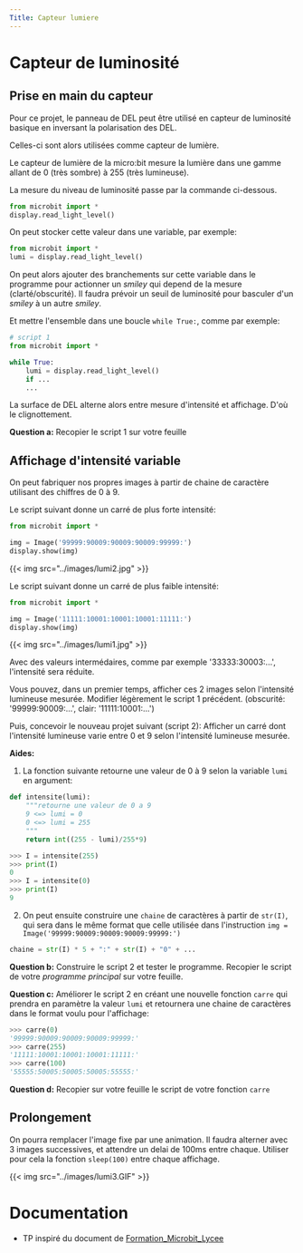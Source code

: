 ```yaml
---
Title: Capteur lumiere
---
```


# Capteur de luminosité
## Prise en main du capteur
Pour ce projet, le panneau de DEL peut être utilisé en capteur de luminosité basique en inversant la polarisation des DEL. 

Celles-ci sont alors utilisées comme capteur de lumière.

Le capteur de lumière de la micro:bit mesure la lumière dans une gamme allant de 0 (très sombre) à 255 (très lumineuse).


La mesure du niveau de luminosité passe par la commande ci-dessous.

```python
from microbit import *
display.read_light_level()
```

On peut stocker cette valeur dans une variable, par exemple:

```python
from microbit import *
lumi = display.read_light_level()
```

On peut alors ajouter des branchements sur cette variable dans le programme pour actionner un *smiley* qui depend de la mesure (clarté/obscurité). Il faudra prévoir un seuil de luminosité pour basculer d'un *smiley* à un autre *smiley*.

Et mettre l'ensemble dans une boucle `while True:`, comme par exemple:

```python
# script 1
from microbit import *

while True:
    lumi = display.read_light_level()
    if ...
    ...
```

La surface de DEL alterne alors entre mesure d'intensité et affichage. D'où le clignottement.

**Question a:** Recopier le script 1 sur votre feuille

## Affichage d'intensité variable
On peut fabriquer nos propres images à partir de chaine de caractère utilisant des chiffres de 0 à 9.

Le script suivant donne un carré de plus forte intensité:

```python
from microbit import *

img = Image('99999:90009:90009:90009:99999:')
display.show(img)
```

{{< img src="../images/lumi2.jpg" >}}

Le script suivant donne un carré de plus faible intensité:

```python
from microbit import *

img = Image('11111:10001:10001:10001:11111:')
display.show(img)
```

{{< img src="../images/lumi1.jpg" >}}

Avec des valeurs intermédaires, comme par exemple '33333:30003:...', l'intensité sera réduite.

Vous pouvez, dans un premier temps, afficher ces 2 images selon l'intensité lumineuse mesurée. Modifier légèrement le script 1 précédent. (obscurité: '99999:90009:...', clair: '11111:10001:...')

Puis, concevoir le nouveau projet suivant (script 2): Afficher un carré dont l'intensité lumineuse varie entre 0 et 9 selon l'intensité lumineuse mesurée.

**Aides:**

1. La fonction suivante retourne une valeur de 0 à 9 selon la variable `lumi` en argument:

```python
def intensite(lumi):
	"""retourne une valeur de 0 a 9
	9 <=> lumi = 0
	0 <=> lumi = 255
	"""
	return int((255 - lumi)/255*9)

>>> I = intensite(255)
>>> print(I)
0
>>> I = intensite(0)
>>> print(I)
9
```

2. On peut ensuite construire une `chaine` de caractères à partir de `str(I)`, qui sera dans le même format que celle utilisée dans l'instruction `img = Image('99999:90009:90009:90009:99999:')` 

```python
chaine = str(I) * 5 + ":" + str(I) + "0" + ...
```

**Question b:** Construire le script 2 et tester le programme. Recopier le script de votre *programme principal* sur votre feuille.

**Question c:** Améliorer le script 2 en créant une nouvelle fonction `carre` qui prendra en paramètre la valeur `lumi` et retournera une chaine de caractères dans le format voulu pour l'affichage:

```python
>>> carre(0)
'99999:90009:90009:90009:99999:'
>>> carre(255)
'11111:10001:10001:10001:11111:'
>>> carre(100)
'55555:50005:50005:50005:55555:'
```

**Question d:** Recopier sur votre feuille le script de votre fonction `carre`

## Prolongement
On pourra remplacer l'image fixe par une animation. Il faudra alterner avec 3 images successives, et attendre un delai de 100ms entre chaque. Utiliser pour cela la fonction `sleep(100)` entre chaque affichage.

{{< img src="../images/lumi3.GIF" >}}

# Documentation
* TP inspiré du document de [Formation_Microbit_Lycee](https://xofe14.scenari-community.org/Publications/Formations/Formation_Microbit_Lycee/co/CapteurLuminosite.html)